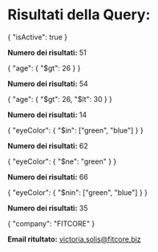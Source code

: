 # Risultati della Query: 


{ "isActive": true } 

**Numero dei risultati:**
51



{ "age": { "$gt": 26 } }

**Numero dei risultati:**
54



{ "age": { "$gt": 26, "$lt": 30 } }

**Numero dei risultati:**
14



{ "eyeColor": { "$in": ["green", "blue"] } }

**Numero dei risultati:**
62


{ "eyeColor": { "$ne": "green" } }

**Numero dei risultati:**
66


{ "eyeColor": { "$nin": ["green", "blue"] } }

**Numero dei risultati:**
35



{ "company": "FITCORE" }

**Email ritultato:**
victoria.solis@fitcore.biz